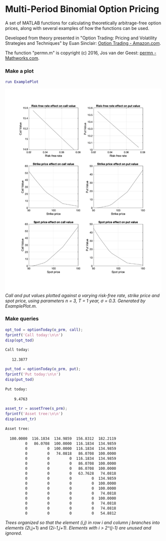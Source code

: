 # Multi-Period Binomial Option Pricing

A set of MATLAB functions for calculating theoretically arbitrage-free option prices, along with several examples of how the functions can be used.

Developed from theory presented in "Option Trading: Pricing and Volatility Strategies and Techniques" by Euan Sinclair: [Option Trading - Amazon.com](http://a.co/d/b3Ki7BV "http://a.co/d/b3Ki7BV").

The function "permn.m" is copyright (c) 2016, Jos van der Geest: [permn - Mathworks.com](https://www.mathworks.com/matlabcentral/fileexchange/7147-permn-v-n-k "https://www.mathworks.com/matlabcentral/fileexchange/7147-permn-v-n-k").

### Make a plot
```matlab
run ExamplePlot
```
![](/ExamplePlot.png)
*Call and put values plotted against a varying risk-free rate, strike price and spot price, using parameters n = 3, T = 1 year, &#963; = 0.3. Generated by ExamplePlot.m.*

### Make queries
```matlab
opt_tod = optionToday(o_prm, call);
fprintf('Call today:\n\n')
disp(opt_tod)
```
```console
Call today:

   12.3877
```
```matlab
put_tod = optionToday(o_prm, put);
fprintf('Put today:\n\n')
disp(put_tod)
```
```console
Put today:

    9.4763
```
```matlab
asset_tr = assetTree(s_prm);
fprintf('Asset tree:\n\n')
disp(asset_tr)
```
```console
Asset tree:

  100.0000  116.1834  134.9859  156.8312  182.2119
         0   86.0708  100.0000  116.1834  134.9859
         0         0  100.0000  116.1834  134.9859
         0         0   74.0818   86.0708  100.0000
         0         0         0  116.1834  134.9859
         0         0         0   86.0708  100.0000
         0         0         0   86.0708  100.0000
         0         0         0   63.7628   74.0818
         0         0         0         0  134.9859
         0         0         0         0  100.0000
         0         0         0         0  100.0000
         0         0         0         0   74.0818
         0         0         0         0  100.0000
         0         0         0         0   74.0818
         0         0         0         0   74.0818
         0         0         0         0   54.8812
```
*Trees organized so that the element (i,j) in row i and column j branches into elements (2*i,j+1) and (2*i-1,j+1). Elements with i > 2^(j-1) are unused and ignored.*
